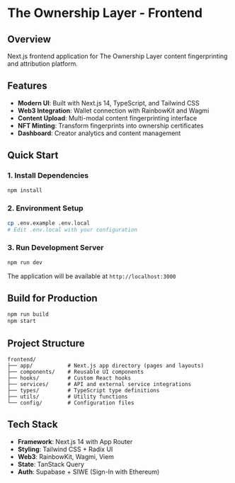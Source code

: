 # The Ownership Layer - Frontend

## Overview
Next.js frontend application for The Ownership Layer content fingerprinting and attribution platform.

## Features
- **Modern UI**: Built with Next.js 14, TypeScript, and Tailwind CSS
- **Web3 Integration**: Wallet connection with RainbowKit and Wagmi
- **Content Upload**: Multi-modal content fingerprinting interface
- **NFT Minting**: Transform fingerprints into ownership certificates
- **Dashboard**: Creator analytics and content management

## Quick Start

### 1. Install Dependencies
```bash
npm install
```

### 2. Environment Setup
```bash
cp .env.example .env.local
# Edit .env.local with your configuration
```

### 3. Run Development Server
```bash
npm run dev
```

The application will be available at `http://localhost:3000`

## Build for Production
```bash
npm run build
npm start
```

## Project Structure
```
frontend/
├── app/           # Next.js app directory (pages and layouts)
├── components/    # Reusable UI components
├── hooks/         # Custom React hooks
├── services/      # API and external service integrations
├── types/         # TypeScript type definitions
├── utils/         # Utility functions
└── config/        # Configuration files
```

## Tech Stack
- **Framework**: Next.js 14 with App Router
- **Styling**: Tailwind CSS + Radix UI
- **Web3**: RainbowKit, Wagmi, Viem
- **State**: TanStack Query
- **Auth**: Supabase + SIWE (Sign-In with Ethereum)
